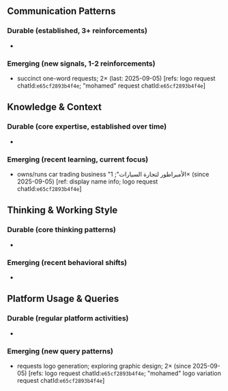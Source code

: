 ## Communication Patterns
### Durable (established, 3+ reinforcements)
- 

### Emerging (new signals, 1-2 reinforcements)
- succinct one-word requests; 2× (last: 2025-09-05) [refs: logo request chatId:`e65cf2893b4f4e`; "mohamed" request chatId:`e65cf2893b4f4e`]

## Knowledge & Context
### Durable (core expertise, established over time)
- 

### Emerging (recent learning, current focus)  
- owns/runs car trading business "الأمبراطور لتجارة السيارات"; 1× (since 2025-09-05) [ref: display name info; logo request chatId:`e65cf2893b4f4e`]

## Thinking & Working Style
### Durable (core thinking patterns)
- 

### Emerging (recent behavioral shifts)
- 

## Platform Usage & Queries
### Durable (regular platform activities)
- 

### Emerging (new query patterns)
- requests logo generation; exploring graphic design; 2× (since 2025-09-05) [refs: logo request chatId:`e65cf2893b4f4e`; "mohamed" logo variation request chatId:`e65cf2893b4f4e`]